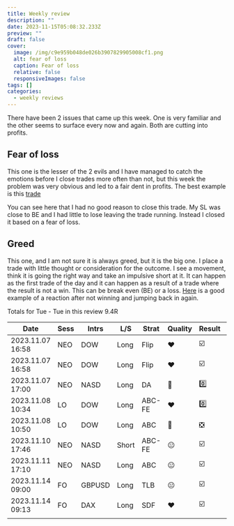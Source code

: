 ```yaml
---
title: Weekly review
description: ""
date: 2023-11-15T05:08:32.233Z
preview: ""
draft: false
cover:
  image: /img/c9e959b048de026b3907829905008cf1.png
  alt: fear of loss
  caption: Fear of loss
  relative: false
  responsiveImages: false
tags: []
categories:
  - weekly reviews
---
```





There have been 2 issues that came up this week. One is very familiar and the other seems to surface every now and again. Both are cutting into profits. 

## Fear of loss
This one is the lesser of the 2 evils and I have managed to catch the emotions before I close trades more often than not, but this week the problem was very obvious and led to a fair dent in profits. The best example is this [trade](https://delicate-banoffee-98b628.netlify.app/post/2023.11.11-17_10-neo-nasd-%EF%B8%8F/) 

You can see here that I had no good reason to close this trade. My SL was close to BE and I had little to lose leaving the trade running. Instead I closed it based on a fear of loss. 
## Greed
This one, and I am not sure it is always greed, but it is the big one. I place a trade with little thought or consideration for the outcome. I see a movement, think it is going the right way and take an impulsive short at it. It can happen as the first trade of the day and it can happen as a result of a trade where the result is not a win. This can be break even (BE) or a loss. [Here](https://delicate-banoffee-98b628.netlify.app/post/2023.11.08-10_50-lo-dow-/) is a good example of a reaction after not winning and jumping back in again. 

Totals for Tue - Tue in this review 9.4R

| Date             | Sess | Intrs  | L/S   | Strat  | Quality | Result | R     | Risk% |
| ---------------- | ---- | ------ | ----- | ------ | ------- | ------ | ----- | ----- |
| 2023.11.07 16:58 | NEO  | DOW    | Long  | Flip   | ❤️       | ☑️      | 1.60  | 0.50  |
| 2023.11.07 16:58 | NEO  | DOW    | Long  | Flip   | ❤️       | ☑️      | 1.60  | 0.50  |
| 2023.11.07 17:00 | NEO  | NASD   | Long  | DA     | 💩       | 0️⃣      | -1.03 | 0.50  |
| 2023.11.08 10:34 | LO   | DOW    | Long  | ABC-FE | ❤️       | 0️⃣      | 0.00  | 0.50  |
| 2023.11.08 10:50 | LO   | DOW    | Long  | ABC    | 💩       | ❎      | -0.96 | 0.50  |
| 2023.11.10 17:46 | NEO  | NASD   | Short | ABC-FE | 😐       | ☑️      | 1.85  | 0.50  |
| 2023.11.11 17:10 | NEO  | NASD   | Long  | ABC    | 😐       | ☑️      | 1.35  | 0.50  |
| 2023.11.14 09:00 | FO   | GBPUSD | Long  | TLB    | 😐       | ☑️      | 0.90  | 0.50  |
| 2023.11.14 09:13 | FO   | DAX    | Long  | SDF    | ❤️       | ☑️      | 4.09  | 0.25  |
|                  |      |        |       |        |         |        |       |       |